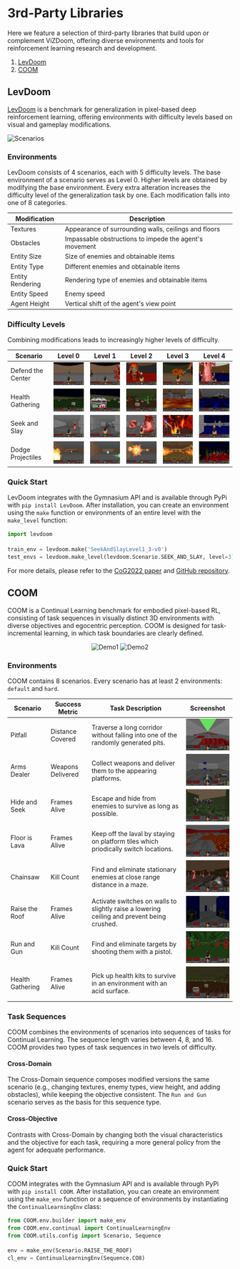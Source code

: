 # 3rd-Party Libraries

Here we feature a selection of third-party libraries that build upon or complement ViZDoom, 
offering diverse environments and tools for reinforcement learning research and development.
1. [LevDoom](#levdoom)
2. [COOM](#coom)


## LevDoom

[LevDoom](https://github.com/TTomilin/LevDoom) is a benchmark for generalization in pixel-based deep reinforcement learning, 
offering environments with difficulty levels based on visual and gameplay modifications.

![Scenarios](../../docs/_static/img/3rd_party/levdoom/scenarios.gif)

### Environments
LevDoom consists of 4 scenarios, each with 5 difficulty levels. 
The base environment of a scenario serves as Level 0. Higher levels are obtained by modifying the base environment.
Every extra alteration increases the difficulty level of the generalization task by one. 
Each modification falls into one of 8 categories.

| Modification     | Description                                            |
|------------------|--------------------------------------------------------|
| Textures         | Appearance of surrounding walls, ceilings and floors   |
| Obstacles        | Impassable obstructions to impede the agent's movement |
| Entity Size      | Size of enemies and obtainable items                   |
| Entity Type      | Different enemies and obtainable items                 |
| Entity Rendering | Rendering type of enemies and obtainable items         |
| Entity Speed     | Enemy speed                                            |
| Agent Height     | Vertical shift of the agent's view point               |


### Difficulty Levels
Combining modifications leads to increasingly higher levels of difficulty.

| Scenario          | Level 0                                                                           | Level 1                                                                               | Level 2                                                                                               | Level 3                                                                                                         | Level 4                                                                            |
|-------------------|-----------------------------------------------------------------------------------|---------------------------------------------------------------------------------------|-------------------------------------------------------------------------------------------------------|-----------------------------------------------------------------------------------------------------------------|------------------------------------------------------------------------------------|
| Defend the Center | ![Default](../../docs/_static/img/3rd_party/levdoom/defend_the_center/Level0.png) | ![Gore](../../docs/_static/img/3rd_party/levdoom/defend_the_center/Level1.png)        | ![Stone Wall + Flying Enemies](../../docs/_static/img/3rd_party/levdoom/defend_the_center/Level2.png) | ![Resized Flying Enemies + Mossy Bricks](../../docs/_static/img/3rd_party/levdoom/defend_the_center/Level3.png) | ![Complete](../../docs/_static/img/3rd_party/levdoom/defend_the_center/Level4.png) |
| Health Gathering  | ![Default](../../docs/_static/img/3rd_party/levdoom/health_gathering/Level0.png)  | ![Resized Kits](../../docs/_static/img/3rd_party/levdoom/health_gathering/Level1.png) | ![Stone Wall + Flying Enemies](../../docs/_static/img/3rd_party/levdoom/health_gathering/Level2.png)  | ![Lava + Supreme + Resized Agent](../../docs/_static/img/3rd_party/levdoom/health_gathering/Level3.png)         | ![Complete](../../docs/_static/img/3rd_party/levdoom/health_gathering/Level4.png)  |
| Seek and Slay     | ![Default](../../docs/_static/img/3rd_party/levdoom/seek_and_slay/Level0.png)     | ![Shadows](../../docs/_static/img/3rd_party/levdoom/seek_and_slay/Level1.png)         | ![Obstacles + Resized Enemies](../../docs/_static/img/3rd_party/levdoom/seek_and_slay/Level2.png)     | ![Red + Obstacles + Invulnerable](../../docs/_static/img/3rd_party/levdoom/seek_and_slay/Level3.png)            | ![Complete](../../docs/_static/img/3rd_party/levdoom/seek_and_slay/Level4.png)     |
| Dodge Projectiles | ![Default](../../docs/_static/img/3rd_party/levdoom/dodge_projectiles/Level0.png) | ![Barons](../../docs/_static/img/3rd_party/levdoom/dodge_projectiles/Level1.png)      | ![Revenants](../../docs/_static/img/3rd_party/levdoom/dodge_projectiles/Level2.png)                   | ![Flames + Flaming Skulls + Mancubus](../../docs/_static/img/3rd_party/levdoom/dodge_projectiles/Level3.png)    | ![Complete](../../docs/_static/img/3rd_party/levdoom/dodge_projectiles/Level4.png) |

### Quick Start
LevDoom integrates with the Gymnasium API and is available through PyPi with `pip install LevDoom`. 
After installation, you can create an environment using the `make` function 
or environments of an entire level with the `make_level` function:

```python
import levdoom

train_env = levdoom.make('SeekAndSlayLevel1_3-v0')
test_envs = levdoom.make_level(levdoom.Scenario.SEEK_AND_SLAY, level=3)
```


For more details, please refer to the [CoG2022 paper](https://ieee-cog.org/2022/assets/papers/paper_30.pdf) and [GitHub repository](https://github.com/TTomilin/LevDoom).




## COOM
COOM is a Continual Learning benchmark for embodied pixel-based RL, consisting of task sequences 
in visually distinct 3D environments with diverse objectives and egocentric perception. COOM is 
designed for task-incremental learning, in which task boundaries are clearly defined.

<p align="center">
  <img src="../../docs/_static/img/3rd_party/coom/demo1.gif" alt="Demo1" style="vertical-align: top;"/>
  <img src="../../docs/_static/img/3rd_party/coom/demo2.gif" alt="Demo2" style="vertical-align: top;"/>
</p>


### Environments

COOM contains 8 scenarios. Every scenario has at least 2 environments: `default` and `hard`.

| Scenario         | Success Metric    | Task Description                                                                           | Screenshot                                                                  |
|------------------|-------------------|--------------------------------------------------------------------------------------------|-----------------------------------------------------------------------------|
| Pitfall          | Distance Covered  | Traverse a long corridor without falling into one of the randomly generated pits.          | ![Default](../../docs/_static/img/3rd_party/coom/envs/pitfall.png)          |
| Arms Dealer      | Weapons Delivered | Collect weapons and deliver them to the appearing platforms.                               | ![Default](../../docs/_static/img/3rd_party/coom/envs/arms_dealer.png)      |
| Hide and Seek    | Frames Alive      | Escape and hide from enemies to survive as long as possible.                               | ![Default](../../docs/_static/img/3rd_party/coom/envs/hide_and_seek.png)    |
| Floor is Lava    | Frames Alive      | Keep off the laval by staying on platform tiles which priodically switch locations.        | ![Default](../../docs/_static/img/3rd_party/coom/envs/floor_is_lava.png)    |
| Chainsaw         | Kill Count        | Find and eliminate stationary enemies at close range distance in a maze.                   | ![Default](../../docs/_static/img/3rd_party/coom/envs/chainsaw.png)         |
| Raise the Roof   | Frames Alive      | Activate switches on walls to slightly raise a lowering ceiling and prevent being crushed. | ![Default](../../docs/_static/img/3rd_party/coom/envs/raise_the_roof.png)   |
| Run and Gun      | Kill Count        | Find and eliminate targets by shooting them with a pistol.                                 | ![Default](../../docs/_static/img/3rd_party/coom/envs/run_and_gun.png)      |
| Health Gathering | Frames Alive      | Pick up health kits to survive in an environment with an acid surface.                     | ![Default](../../docs/_static/img/3rd_party/coom/envs/health_gathering.png) |

### Task Sequences
COOM combines the environments of scenarios into sequences of tasks for Continual Learning. 
The sequence length varies between 4, 8, and 16. 
COOM provides two types of task sequences in two levels of difficulty.

#### Cross-Domain
The Cross-Domain sequence composes modified versions the same scenario (e.g., changing textures, enemy types, view height, and adding obstacles), 
while keeping the objective consistent. The `Run and Gun` scenario serves as the basis for this sequence type.

#### Cross-Objective
Contrasts with Cross-Domain by changing both the visual characteristics and the objective for each task, 
requiring a more general policy from the agent for adequate performance. 

### Quick Start
COOM integrates with the Gymnasium API and is available through PyPi with `pip install COOM`. 
After installation, you can create an environment using the `make_env` function 
or a sequence of environments by instantiating the `ContinualLearningEnv` class:

```python
from COOM.env.builder import make_env
from COOM.env.continual import ContinualLearningEnv
from COOM.utils.config import Scenario, Sequence

env = make_env(Scenario.RAISE_THE_ROOF)
cl_env = ContinualLearningEnv(Sequence.CO8)
```